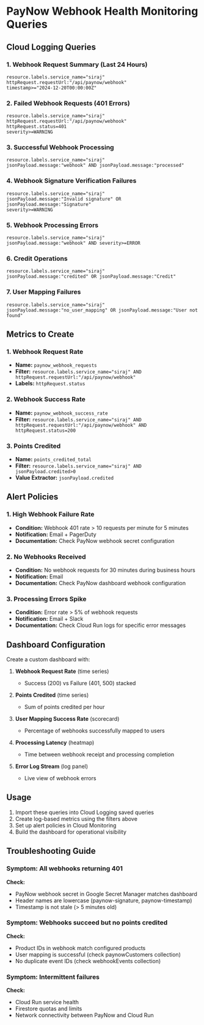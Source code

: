 # PayNow Webhook Health Monitoring Queries

## Cloud Logging Queries

### 1. Webhook Request Summary (Last 24 Hours)
```
resource.labels.service_name="siraj"
httpRequest.requestUrl:"/api/paynow/webhook"
timestamp>="2024-12-20T00:00:00Z"
```

### 2. Failed Webhook Requests (401 Errors)
```
resource.labels.service_name="siraj"
httpRequest.requestUrl:"/api/paynow/webhook"
httpRequest.status=401
severity>=WARNING
```

### 3. Successful Webhook Processing
```
resource.labels.service_name="siraj"
jsonPayload.message:"webhook" AND jsonPayload.message:"processed"
```

### 4. Webhook Signature Verification Failures
```
resource.labels.service_name="siraj"
jsonPayload.message:"Invalid signature" OR jsonPayload.message:"Signature"
severity>=WARNING
```

### 5. Webhook Processing Errors
```
resource.labels.service_name="siraj"
jsonPayload.message:"webhook" AND severity>=ERROR
```

### 6. Credit Operations
```
resource.labels.service_name="siraj"
jsonPayload.message:"credited" OR jsonPayload.message:"Credit"
```

### 7. User Mapping Failures
```
resource.labels.service_name="siraj"
jsonPayload.message:"no_user_mapping" OR jsonPayload.message:"User not found"
```

## Metrics to Create

### 1. Webhook Request Rate
- **Name:** `paynow_webhook_requests`
- **Filter:** `resource.labels.service_name="siraj" AND httpRequest.requestUrl:"/api/paynow/webhook"`
- **Labels:** `httpRequest.status`

### 2. Webhook Success Rate
- **Name:** `paynow_webhook_success_rate`
- **Filter:** `resource.labels.service_name="siraj" AND httpRequest.requestUrl:"/api/paynow/webhook" AND httpRequest.status=200`

### 3. Points Credited
- **Name:** `points_credited_total`
- **Filter:** `resource.labels.service_name="siraj" AND jsonPayload.credited>0`
- **Value Extractor:** `jsonPayload.credited`

## Alert Policies

### 1. High Webhook Failure Rate
- **Condition:** Webhook 401 rate > 10 requests per minute for 5 minutes
- **Notification:** Email + PagerDuty
- **Documentation:** Check PayNow webhook secret configuration

### 2. No Webhooks Received
- **Condition:** No webhook requests for 30 minutes during business hours
- **Notification:** Email
- **Documentation:** Check PayNow dashboard webhook configuration

### 3. Processing Errors Spike
- **Condition:** Error rate > 5% of webhook requests
- **Notification:** Email + Slack
- **Documentation:** Check Cloud Run logs for specific error messages

## Dashboard Configuration

Create a custom dashboard with:

1. **Webhook Request Rate** (time series)
   - Success (200) vs Failure (401, 500) stacked

2. **Points Credited** (time series)
   - Sum of points credited per hour

3. **User Mapping Success Rate** (scorecard)
   - Percentage of webhooks successfully mapped to users

4. **Processing Latency** (heatmap)
   - Time between webhook receipt and processing completion

5. **Error Log Stream** (log panel)
   - Live view of webhook errors

## Usage

1. Import these queries into Cloud Logging saved queries
2. Create log-based metrics using the filters above
3. Set up alert policies in Cloud Monitoring
4. Build the dashboard for operational visibility

## Troubleshooting Guide

### Symptom: All webhooks returning 401
**Check:**
- PayNow webhook secret in Google Secret Manager matches dashboard
- Header names are lowercase (paynow-signature, paynow-timestamp)
- Timestamp is not stale (> 5 minutes old)

### Symptom: Webhooks succeed but no points credited
**Check:**
- Product IDs in webhook match configured products
- User mapping is successful (check paynowCustomers collection)
- No duplicate event IDs (check webhookEvents collection)

### Symptom: Intermittent failures
**Check:**
- Cloud Run service health
- Firestore quotas and limits
- Network connectivity between PayNow and Cloud Run

